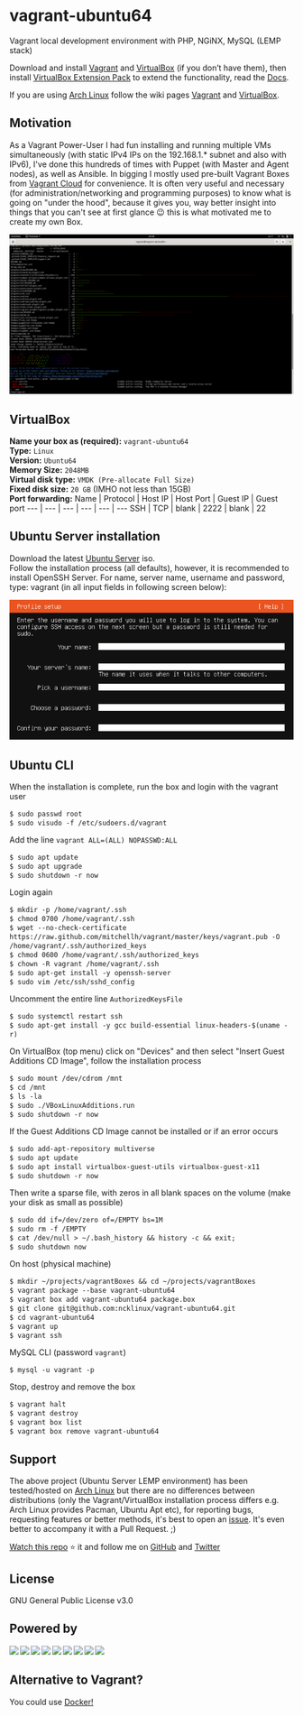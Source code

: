 # vagrant-ubuntu64

Vagrant local development environment with PHP, NGiNX, MySQL (LEMP stack)

Download and install [Vagrant](https://www.vagrantup.com/downloads.html) and [VirtualBox](https://www.virtualbox.org/wiki/Downloads) (if you don’t have them), then install [VirtualBox Extension Pack](https://www.virtualbox.org/wiki/Downloads) to extend the functionality, read the [Docs](https://www.virtualbox.org/manual/ch01.html#intro-installing).

If you are using [Arch Linux](https://www.archlinux.org/) follow the wiki pages [Vagrant](https://wiki.archlinux.org/index.php/Vagrant) and [VirtualBox](https://wiki.archlinux.org/index.php/VirtualBox).

## Motivation

As a Vagrant Power-User I had fun installing and running multiple VMs simultaneously (with static IPv4 IPs on the 192.168.1.\* subnet and also with IPv6), I've done this hundreds of times with Puppet (with Master and Agent nodes), as well as Ansible. In bigging I mostly used pre-built Vagrant Boxes from [Vagrant Cloud](https://app.vagrantup.com/boxes/search) for convenience. It is often very useful and necessary (for administration/networking and programming purposes) to know what is going on "under the hood", because it gives you, way better insight into things that you can't see at first glance :wink: this is what motivated me to create my own Box.

![Screenshot](./media/vagrant_screenshot.png)

## VirtualBox

**Name your box as (required):** `vagrant-ubuntu64`  
**Type:** `Linux`  
**Version:** `Ubuntu64`  
**Memory Size:** `2048MB`  
**Virtual disk type:** `VMDK (Pre-allocate Full Size)`  
**Fixed disk size:** `20 GB` (IMHO not less than 15GB)  
**Port forwarding:**
Name | Protocol | Host IP | Host Port | Guest IP | Guest port
--- | --- | --- | --- | --- | ---
SSH | TCP | blank | 2222 | blank | 22

## Ubuntu Server installation

Download the latest [Ubuntu Server](https://ubuntu.com/download/server) iso.  
Follow the installation process (all defaults), however, it is recommended to install OpenSSH Server. For name, server name, username and password, type: vagrant (in all input fields in following screen below):

![Screenshot](./media/profile_setup.png)

## Ubuntu CLI

When the installation is complete, run the box and login with the vagrant user

```
$ sudo passwd root
$ sudo visudo -f /etc/sudoers.d/vagrant
```

Add the line `vagrant ALL=(ALL) NOPASSWD:ALL`

```
$ sudo apt update
$ sudo apt upgrade
$ sudo shutdown -r now
```

Login again

```
$ mkdir -p /home/vagrant/.ssh
$ chmod 0700 /home/vagrant/.ssh
$ wget --no-check-certificate https://raw.github.com/mitchellh/vagrant/master/keys/vagrant.pub -O /home/vagrant/.ssh/authorized_keys
$ chmod 0600 /home/vagrant/.ssh/authorized_keys
$ chown -R vagrant /home/vagrant/.ssh
$ sudo apt-get install -y openssh-server
$ sudo vim /etc/ssh/sshd_config
```

Uncomment the entire line `AuthorizedKeysFile`

```
$ sudo systemctl restart ssh
$ sudo apt-get install -y gcc build-essential linux-headers-$(uname -r)
```

On VirtualBox (top menu) click on "Devices" and then select "Insert Guest Additions CD Image", follow the installation process

```
$ sudo mount /dev/cdrom /mnt
$ cd /mnt
$ ls -la
$ sudo ./VBoxLinuxAdditions.run
$ sudo shutdown -r now
```

If the Guest Additions CD Image cannot be installed or if an error occurs

```
$ sudo add-apt-repository multiverse
$ sudo apt update
$ sudo apt install virtualbox-guest-utils virtualbox-guest-x11
$ sudo shutdown -r now
```

Then write a sparse file, with zeros in all blank spaces on the volume (make your disk as small as possible)

```
$ sudo dd if=/dev/zero of=/EMPTY bs=1M
$ sudo rm -f /EMPTY
$ cat /dev/null > ~/.bash_history && history -c && exit;
$ sudo shutdown now
```

On host (physical machine)

```
$ mkdir ~/projects/vagrantBoxes && cd ~/projects/vagrantBoxes
$ vagrant package --base vagrant-ubuntu64
$ vagrant box add vagrant-ubuntu64 package.box
$ git clone git@github.com:ncklinux/vagrant-ubuntu64.git
$ cd vagrant-ubuntu64
$ vagrant up
$ vagrant ssh
```

MySQL CLI (password `vagrant`)

```
$ mysql -u vagrant -p
```

Stop, destroy and remove the box

```
$ vagrant halt
$ vagrant destroy
$ vagrant box list
$ vagrant box remove vagrant-ubuntu64
```

## Support

The above project (Ubuntu Server LEMP environment) has been tested/hosted on [Arch Linux](https://www.archlinux.org/) but there are no differences between distributions (only the Vagrant/VirtualBox installation process differs e.g. Arch Linux provides Pacman, Ubuntu Apt etc), for reporting bugs, requesting features or better methods, it's best to open an [issue](https://github.com/ncklinux/vagrant-ubuntu64/issues/new). It's even better to accompany it with a Pull Request. ;)

[Watch this repo](https://github.com/ncklinux/vagrant-ubuntu64/subscription) :star: it and follow me on [GitHub](https://github.com/ncklinux) and [Twitter](https://twitter.com/ncklinux)

## License

GNU General Public License v3.0

## Powered by

<img height="33" style="margin-right: 3px;" src="https://cdn.jsdelivr.net/gh/devicons/devicon/icons/unix/unix-original.svg" /><img height="33" style="margin-right: 3px;" src="https://cdn.jsdelivr.net/gh/devicons/devicon/icons/linux/linux-original.svg" /><img height="33" style="margin-right: 3px;" src="https://cdn.jsdelivr.net/gh/devicons/devicon/icons/bash/bash-original.svg" /><img height="33" style="margin-right: 3px;" src="https://cdn.jsdelivr.net/gh/devicons/devicon/icons/ssh/ssh-original-wordmark.svg" /><img height="33" style="margin-right: 3px;" src="https://cdn.jsdelivr.net/gh/devicons/devicon/icons/vagrant/vagrant-original.svg" /><img height="33" style="margin-right: 3px;" src="https://cdn.jsdelivr.net/gh/devicons/devicon/icons/html5/html5-original.svg" /><img height="33" style="margin-right: 3px;" src="https://cdn.jsdelivr.net/gh/devicons/devicon/icons/nginx/nginx-original.svg" /><img height="33" style="margin-right: 3px;" src="https://cdn.jsdelivr.net/gh/devicons/devicon/icons/php/php-original.svg" /><img height="33" style="margin-right: 3px;" src="https://cdn.jsdelivr.net/gh/devicons/devicon/icons/mysql/mysql-plain-wordmark.svg" />

## Alternative to Vagrant?

You could use [Docker!](https://github.com/ncklinux/docker-lemp)
